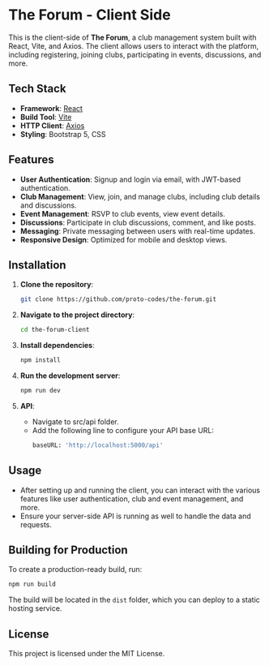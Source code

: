 # The Forum - Client Side

This is the client-side of **The Forum**, a club management system built with React, Vite, and Axios. The client allows users to interact with the platform, including registering, joining clubs, participating in events, discussions, and more.

## Tech Stack
- **Framework**: [React](https://reactjs.org/)
- **Build Tool**: [Vite](https://vitejs.dev/)
- **HTTP Client**: [Axios](https://axios-http.com/)
- **Styling**: Bootstrap 5, CSS

## Features
- **User Authentication**: Signup and login via email, with JWT-based authentication.
- **Club Management**: View, join, and manage clubs, including club details and discussions.
- **Event Management**: RSVP to club events, view event details.
- **Discussions**: Participate in club discussions, comment, and like posts.
- **Messaging**: Private messaging between users with real-time updates.
- **Responsive Design**: Optimized for mobile and desktop views.

## Installation

1. **Clone the repository**:

   ```bash
   git clone https://github.com/proto-codes/the-forum.git
   ```

2. **Navigate to the project directory**:

   ```bash
   cd the-forum-client
   ```

3. **Install dependencies**:

   ```bash
   npm install
   ```

4. **Run the development server**:

   ```bash
   npm run dev
   ```

5. **API**:
   - Navigate to src/api folder.
   - Add the following line to configure your API base URL:
     ```bash
     baseURL: 'http://localhost:5000/api'
     ```

## Usage

- After setting up and running the client, you can interact with the various features like user authentication, club and event management, and more.
- Ensure your server-side API is running as well to handle the data and requests.

## Building for Production

To create a production-ready build, run:

```bash
npm run build
```

The build will be located in the `dist` folder, which you can deploy to a static hosting service.

## License

This project is licensed under the MIT License.
